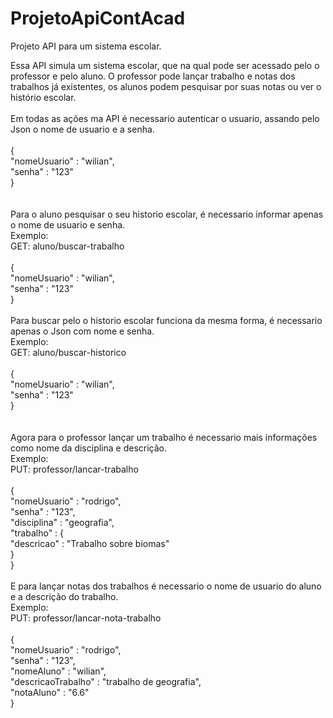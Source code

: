 # ProjetoApiContAcad
Projeto API para um sistema escolar.<br>

Essa API simula um sistema escolar, que na qual pode ser acessado pelo o professor e pelo aluno. O professor pode lançar trabalho e notas dos trabalhos já existentes, os alunos podem pesquisar por suas notas ou ver o histório escolar.<br>
<br>
Em todas as ações ma API é necessario autenticar o usuario, assando pelo Json o nome de usuario e a senha.<br>
<br>
{</br>
	"nomeUsuario" : "wilian",<br>
	"senha" : "123"<br>
}<br>
<br>
<br>
Para o aluno pesquisar o seu historio escolar, é necessario informar apenas o nome de usuario e senha. <br>
Exemplo:<br>
GET: aluno/buscar-trabalho<br>
<br>
{<br>
	"nomeUsuario" : "wilian",<br>
	"senha" : "123"<br>
}<br>
<br>
Para buscar pelo o historio escolar funciona da mesma forma, é necessario apenas o Json com nome e senha.<br>
Exemplo:<br>
GET: aluno/buscar-historico<br>
<br>
{<br>
	"nomeUsuario" : "wilian",<br>
	"senha" : "123"<br>
}<br>
<br>
<br>
Agora para o professor lançar um trabalho é necessario mais informações como nome da disciplina e descrição.<br>
Exemplo:<br>
PUT: professor/lancar-trabalho<br>
<br>
{<br>
	"nomeUsuario" : "rodrigo",<br>
	"senha" : "123",<br>
	"disciplina" : "geografia",<br>
	"trabalho" : {<br>
		"descricao" : "Trabalho sobre biomas"<br>
	}<br>
}<br>
<br>
E para lançar notas dos trabalhos é necessario o nome de usuario do aluno e a descrição do trabalho.<br>
Exemplo:<br>
PUT: professor/lancar-nota-trabalho<br>
<br>
{<br>
	"nomeUsuario" : "rodrigo",<br>
	"senha" : "123",<br>
	"nomeAluno" : "wilian",<br>
	"descricaoTrabalho" : "trabalho de geografia",<br>
	"notaAluno" : "6.6"<br>
}<br>

